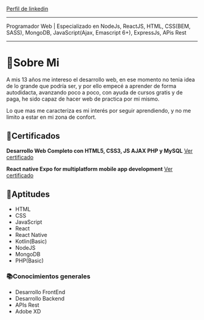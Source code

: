 [Perfil de linkedin](https://www.linkedin.com/in/rogeliolb/)

***

Programador Web | Especializado en NodeJs, ReactJS, HTML, CSS(BEM, SASS), MongoDB, JavaScript(Ajax, Emascript 6+), ExpressJs, APis Rest

***

# 👦Sobre Mi
A mis 13 años me intereso el desarrollo web, en ese momento no tenia idea de lo grande que podría ser, y por ello empecé a aprender de forma autodidacta, avanzando poco a poco, con ayuda de cursos gratis y de paga, he sido capaz de hacer web de practica por mi mismo.

Lo que mas me caracteriza es mi interés por seguir aprendiendo, y no me limito a estar en mi zona de confort.

## 📃Certificados
**Desarrollo Web Completo con HTML5, CSS3, JS AJAX PHP y MySQL**
[Ver certificado](https://www.udemy.com/certificate/UC-e44a9392-6d97-426a-9e3d-e45c3d3185bd/)

**React native Expo for multiplatform mobile app development**
[Ver certificado](https://www.udemy.com/certificate/UC-dc413036-85de-4d3d-817e-01ee5ca88c98/)

## 💼Aptitudes
* HTML
* CSS
* JavaScript
* React
* React Native
* Kotlin(Basic)
* NodeJS
* MongoDB
* PHP(Basic)

### 📚Conocimientos generales
* Desarrollo FrontEnd
* Desarrollo Backend
* APIs Rest
* Adobe XD
